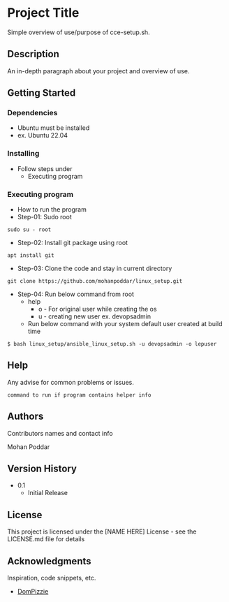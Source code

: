 # Project Title

Simple overview of use/purpose of cce-setup.sh.

## Description

An in-depth paragraph about your project and overview of use.

## Getting Started

### Dependencies

* Ubuntu must be installed
* ex. Ubuntu 22.04

### Installing
* Follow steps under
    - Executing program

### Executing program

* How to run the program
* Step-01: Sudo root
```
sudo su - root 
```
* Step-02: Install git package using root
```
apt install git
```
* Step-03: Clone the code and stay in current directory
```
git clone https://github.com/mohanpoddar/linux_setup.git
```
* Step-04: Run below command from root
    - help
       - o - For original user while creating the os
       - u - creating new user ex. devopsadmin
    - Run below command with your system default user created at build time
```
$ bash linux_setup/ansible_linux_setup.sh -u devopsadmin -o lepuser
```

## Help

Any advise for common problems or issues.
```
command to run if program contains helper info
```

## Authors

Contributors names and contact info

Mohan Poddar

## Version History

* 0.1
    * Initial Release

## License

This project is licensed under the [NAME HERE] License - see the LICENSE.md file for details

## Acknowledgments

Inspiration, code snippets, etc.
* [DomPizzie](https://gist.github.com/DomPizzie/7a5ff55ffa9081f2de27c315f5018afc)